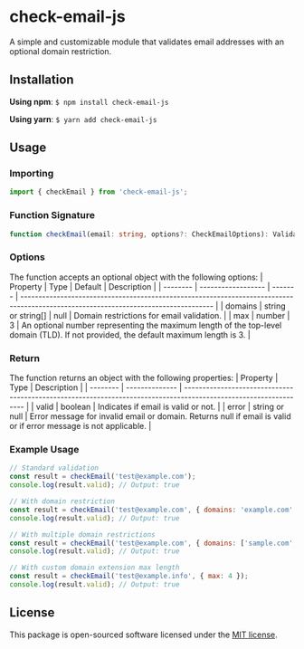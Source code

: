 #  check-email-js
A simple and customizable module that validates email addresses with an optional domain restriction.

## Installation
**Using npm**: `$ npm install check-email-js`

**Using yarn**: `$ yarn add check-email-js`

## Usage
### Importing
```js
import { checkEmail } from 'check-email-js';
```

### Function Signature
```ts
function checkEmail(email: string, options?: CheckEmailOptions): ValidationResult;
```

### Options
The function accepts an optional object with the following options:
| Property | Type               | Default | Description                                                                                                                         |
| -------- | ------------------ | ------- | ----------------------------------------------------------------------------------------------------------------------------------- |
| domains  | string or string[] | null    | Domain restrictions for email validation.                                                                                           |
| max      | number             | 3       | An optional number representing the maximum length of the top-level domain (TLD). If not provided, the default maximum length is 3. |

### Return
The function returns an object with the following properties:
| Property | Type           | Description                                                                                                      |
| -------- | -------------- | ---------------------------------------------------------------------------------------------------------------- |
| valid    | boolean        | Indicates if email is valid or not.                                                                              |
| error    | string or null | Error message for invalid email or domain. Returns null if email is valid or if error message is not applicable. |

### Example Usage
```js
// Standard validation
const result = checkEmail('test@example.com');
console.log(result.valid); // Output: true

// With domain restriction
const result = checkEmail('test@example.com', { domains: 'example.com' });
console.log(result.valid); // Output: true

// With multiple domain restrictions
const result = checkEmail('test@example.com', { domains: ['sample.com', 'example.com', 'test.com'] });
console.log(result.valid); // Output: true

// With custom domain extension max length
const result = checkEmail('test@example.info', { max: 4 });
console.log(result.valid); // Output: true
```

## License
This package is open-sourced software licensed under the [MIT license](https://opensource.org/licenses/MIT).
